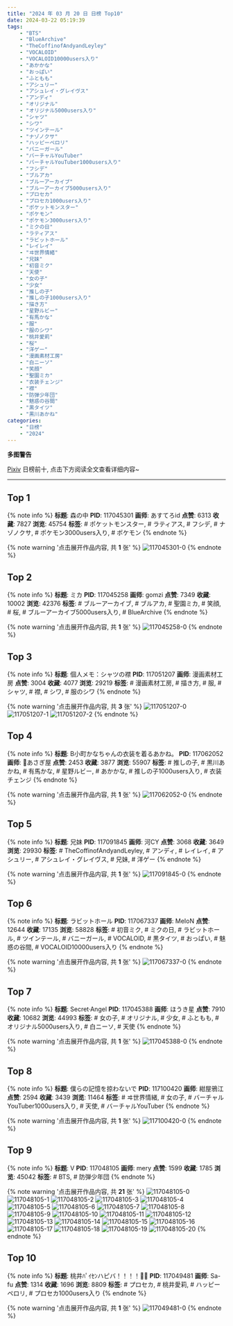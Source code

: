 ```yaml
---
title: "2024 年 03 月 20 日 日榜 Top10"
date: 2024-03-22 05:19:39
tags:
    - "BTS"
    - "BlueArchive"
    - "TheCoffinofAndyandLeyley"
    - "VOCALOID"
    - "VOCALOID10000users入り"
    - "あかかな"
    - "おっぱい"
    - "ふともも"
    - "アシュリー"
    - "アシュレイ・グレイヴス"
    - "アンディ"
    - "オリジナル"
    - "オリジナル5000users入り"
    - "シャツ"
    - "シワ"
    - "ツインテール"
    - "ナゾノクサ"
    - "ハッピーペロリ"
    - "バニーガール"
    - "バーチャルYouTuber"
    - "バーチャルYouTuber1000users入り"
    - "フシデ"
    - "ブルアカ"
    - "ブルーアーカイブ"
    - "ブルーアーカイブ5000users入り"
    - "プロセカ"
    - "プロセカ1000users入り"
    - "ポケットモンスター"
    - "ポケモン"
    - "ポケモン3000users入り"
    - "ミクの日"
    - "ラティアス"
    - "ラビットホール"
    - "レイレイ"
    - "ヰ世界情緒"
    - "兄妹"
    - "初音ミク"
    - "天使"
    - "女の子"
    - "少女"
    - "推しの子"
    - "推しの子1000users入り"
    - "描き方"
    - "星野ルビー"
    - "有馬かな"
    - "服"
    - "服のシワ"
    - "桃井愛莉"
    - "桜"
    - "洋ゲー"
    - "漫画素材工房"
    - "白ニーソ"
    - "笑顔"
    - "聖園ミカ"
    - "衣装チェンジ"
    - "襟"
    - "防弾少年団"
    - "魅惑の谷間"
    - "黒タイツ"
    - "黒川あかね"
categories:
    - "日榜"
    - "2024"
---
```


<i class="fa fa-triangle-exclamation"></i>**多图警告**<i class="fa fa-triangle-exclamation"></i>

[Pixiv](https://www.pixiv.net/) 日榜前十, 点击下方阅读全文查看详细内容~

<!-- more -->

---

## Top 1

{% note info %}
**标题**: 森の中
**PID**: 117045301 **画师**: あすてろid
**点赞**: 6313 **收藏**: 7827 **浏览**: 45754
**标签**: # ポケットモンスター, # ラティアス, # フシデ, # ナゾノクサ, # ポケモン3000users入り, # ポケモン
{% endnote %}

{% note warning '点击展开作品内容, 共 **1** 张' %}
![117045301-0](https://i.pixiv.re/img-original/img/2024/03/19/00/00/31/117045301_p0.png)
{% endnote %}

## Top 2

{% note info %}
**标题**: ミカ
**PID**: 117045258 **画师**: gomzi
**点赞**: 7349 **收藏**: 10002 **浏览**: 42376
**标签**: # ブルーアーカイブ, # ブルアカ, # 聖園ミカ, # 笑顔, # 桜, # ブルーアーカイブ5000users入り, # BlueArchive
{% endnote %}

{% note warning '点击展开作品内容, 共 **1** 张' %}
![117045258-0](https://i.pixiv.re/img-original/img/2024/03/19/00/00/22/117045258_p0.jpg)
{% endnote %}

## Top 3

{% note info %}
**标题**: 個人メモ：シャツの襟
**PID**: 117051207 **画师**: 漫画素材工房
**点赞**: 3004 **收藏**: 4077 **浏览**: 29219
**标签**: # 漫画素材工房, # 描き方, # 服, # シャツ, # 襟, # シワ, # 服のシワ
{% endnote %}

{% note warning '点击展开作品内容, 共 **3** 张' %}
![117051207-0](https://i.pixiv.re/img-original/img/2024/03/19/06/00/09/117051207_p0.jpg)
![117051207-1](https://i.pixiv.re/img-original/img/2024/03/19/06/00/09/117051207_p1.jpg)
![117051207-2](https://i.pixiv.re/img-original/img/2024/03/19/06/00/09/117051207_p2.jpg)
{% endnote %}

## Top 4

{% note info %}
**标题**: B小町かなちゃんの衣装を着るあかね。
**PID**: 117062052 **画师**: 🍼あさぎ屋
**点赞**: 2453 **收藏**: 3877 **浏览**: 55907
**标签**: # 推しの子, # 黒川あかね, # 有馬かな, # 星野ルビー, # あかかな, # 推しの子1000users入り, # 衣装チェンジ
{% endnote %}

{% note warning '点击展开作品内容, 共 **1** 张' %}
![117062052-0](https://i.pixiv.re/img-original/img/2024/03/19/18/11/50/117062052_p0.jpg)
{% endnote %}

## Top 5

{% note info %}
**标题**: 兄妹
**PID**: 117091845 **画师**: 河CY
**点赞**: 3068 **收藏**: 3649 **浏览**: 29930
**标签**: # TheCoffinofAndyandLeyley, # アンディ, # レイレイ, # アシュリー, # アシュレイ・グレイヴス, # 兄妹, # 洋ゲー
{% endnote %}

{% note warning '点击展开作品内容, 共 **1** 张' %}
![117091845-0](https://i.pixiv.re/img-original/img/2024/03/20/18/16/52/117091845_p0.jpg)
{% endnote %}

## Top 6

{% note info %}
**标题**: ラビットホール
**PID**: 117067337 **画师**: MeIoN
**点赞**: 12644 **收藏**: 17135 **浏览**: 58828
**标签**: # 初音ミク, # ミクの日, # ラビットホール, # ツインテール, # バニーガール, # VOCALOID, # 黒タイツ, # おっぱい, # 魅惑の谷間, # VOCALOID10000users入り
{% endnote %}

{% note warning '点击展开作品内容, 共 **1** 张' %}
![117067337-0](https://i.pixiv.re/img-original/img/2024/03/19/21/28/54/117067337_p0.jpg)
{% endnote %}

## Top 7

{% note info %}
**标题**: Secret·Angel
**PID**: 117045388 **画师**: ほうき星
**点赞**: 7910 **收藏**: 10682 **浏览**: 44993
**标签**: # 女の子, # オリジナル, # 少女, # ふともも, # オリジナル5000users入り, # 白ニーソ, # 天使
{% endnote %}

{% note warning '点击展开作品内容, 共 **1** 张' %}
![117045388-0](https://i.pixiv.re/img-original/img/2024/03/19/00/01/02/117045388_p0.jpg)
{% endnote %}

## Top 8

{% note info %}
**标题**: 僕らの記憶を掠わないで
**PID**: 117100420 **画师**: 紺屋鴉江
**点赞**: 2594 **收藏**: 3439 **浏览**: 11464
**标签**: # ヰ世界情緒, # 女の子, # バーチャルYouTuber1000users入り, # 天使, # バーチャルYouTuber
{% endnote %}

{% note warning '点击展开作品内容, 共 **1** 张' %}
![117100420-0](https://i.pixiv.re/img-original/img/2024/03/20/22/44/51/117100420_p0.jpg)
{% endnote %}

## Top 9

{% note info %}
**标题**: V
**PID**: 117048105 **画师**: mery
**点赞**: 1599 **收藏**: 1785 **浏览**: 45042
**标签**: # BTS, # 防弾少年団
{% endnote %}

{% note warning '点击展开作品内容, 共 **21** 张' %}
![117048105-0](https://i.pixiv.re/img-original/img/2024/03/19/01/35/47/117048105_p0.png)
![117048105-1](https://i.pixiv.re/img-original/img/2024/03/19/01/35/47/117048105_p1.png)
![117048105-2](https://i.pixiv.re/img-original/img/2024/03/19/01/35/47/117048105_p2.png)
![117048105-3](https://i.pixiv.re/img-original/img/2024/03/19/01/35/47/117048105_p3.png)
![117048105-4](https://i.pixiv.re/img-original/img/2024/03/19/01/35/47/117048105_p4.png)
![117048105-5](https://i.pixiv.re/img-original/img/2024/03/19/01/35/47/117048105_p5.png)
![117048105-6](https://i.pixiv.re/img-original/img/2024/03/19/01/35/47/117048105_p6.png)
![117048105-7](https://i.pixiv.re/img-original/img/2024/03/19/01/35/47/117048105_p7.png)
![117048105-8](https://i.pixiv.re/img-original/img/2024/03/19/01/35/47/117048105_p8.png)
![117048105-9](https://i.pixiv.re/img-original/img/2024/03/19/01/35/47/117048105_p9.png)
![117048105-10](https://i.pixiv.re/img-original/img/2024/03/19/01/35/47/117048105_p10.png)
![117048105-11](https://i.pixiv.re/img-original/img/2024/03/19/01/35/47/117048105_p11.png)
![117048105-12](https://i.pixiv.re/img-original/img/2024/03/19/01/35/47/117048105_p12.png)
![117048105-13](https://i.pixiv.re/img-original/img/2024/03/19/01/35/47/117048105_p13.png)
![117048105-14](https://i.pixiv.re/img-original/img/2024/03/19/01/35/47/117048105_p14.png)
![117048105-15](https://i.pixiv.re/img-original/img/2024/03/19/01/35/47/117048105_p15.png)
![117048105-16](https://i.pixiv.re/img-original/img/2024/03/19/01/35/47/117048105_p16.png)
![117048105-17](https://i.pixiv.re/img-original/img/2024/03/19/01/35/47/117048105_p17.png)
![117048105-18](https://i.pixiv.re/img-original/img/2024/03/19/01/35/47/117048105_p18.png)
![117048105-19](https://i.pixiv.re/img-original/img/2024/03/19/01/35/47/117048105_p19.png)
![117048105-20](https://i.pixiv.re/img-original/img/2024/03/19/01/35/47/117048105_p20.png)
{% endnote %}

## Top 10

{% note info %}
**标题**: 桃井ﾊﾟｲｾﾝハピバ！！！！🎂🎉
**PID**: 117049481 **画师**: Sa-fu
**点赞**: 1314 **收藏**: 1696 **浏览**: 8809
**标签**: # プロセカ, # 桃井愛莉, # ハッピーペロリ, # プロセカ1000users入り
{% endnote %}

{% note warning '点击展开作品内容, 共 **1** 张' %}
![117049481-0](https://i.pixiv.re/img-original/img/2024/03/19/03/04/15/117049481_p0.jpg)
{% endnote %}

